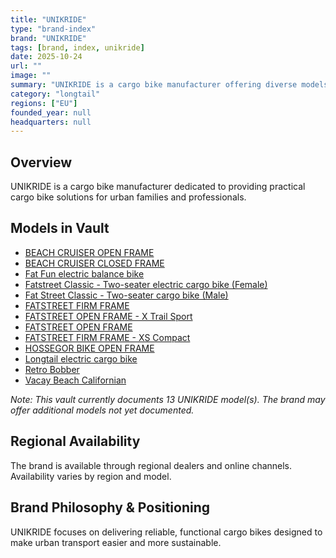 ```yaml
---
title: "UNIKRIDE"
type: "brand-index"
brand: "UNIKRIDE"
tags: [brand, index, unikride]
date: 2025-10-24
url: ""
image: ""
summary: "UNIKRIDE is a cargo bike manufacturer offering diverse models for families and professionals."
category: "longtail"
regions: ["EU"]
founded_year: null
headquarters: null
---
```


## Overview

UNIKRIDE is a cargo bike manufacturer dedicated to providing practical cargo bike solutions for urban families and professionals.

## Models in Vault

- [BEACH CRUISER OPEN FRAME](beach-cruiser-female.md)
- [BEACH CRUISER CLOSED FRAME](beach-cruiser-male.md)
- [Fat Fun electric balance bike](fat-fun-balance-bike.md)
- [Fatstreet Classic - Two-seater electric cargo bike (Female)](fatstreet-classic-female.md)
- [Fat Street Classic - Two-seater cargo bike (Male)](fatstreet-classic-male.md)
- [FATSTREET FIRM FRAME](fatstreet-firm-frame.md)
- [FATSTREET OPEN FRAME - X Trail Sport](fatstreet-x-trail-sport.md)
- [FATSTREET OPEN FRAME](fatstreet-x-trail.md)
- [FATSTREET FIRM FRAME - XS Compact](fatstreet-xs-compact.md)
- [HOSSEGOR BIKE OPEN FRAME](hossegor-bike.md)
- [Longtail electric cargo bike](longtail-cargo-bike.md)
- [Retro Bobber](retro-bobber.md)
- [Vacay Beach Californian](vacay-beach-californian.md)

_Note: This vault currently documents 13 UNIKRIDE model(s). The brand may offer additional models not yet documented._

## Regional Availability

The brand is available through regional dealers and online channels. Availability varies by region and model.

## Brand Philosophy & Positioning

UNIKRIDE focuses on delivering reliable, functional cargo bikes designed to make urban transport easier and more sustainable.
